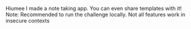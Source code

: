 Hiumee
I made a note taking app. You can even share templates with it!
Note: Recommended to run the challenge locally. Not all features work in insecure contexts
